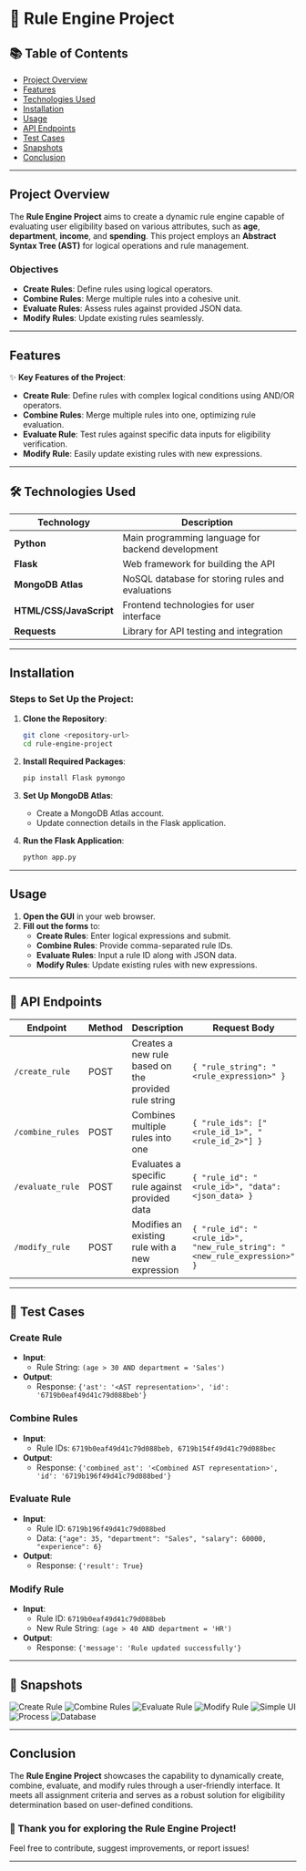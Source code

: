 # 🚀 Rule Engine Project

## 📚 Table of Contents
- [Project Overview](#project-overview)
- [Features](#features)
- [Technologies Used](#technologies-used)
- [Installation](#installation)
- [Usage](#usage)
- [API Endpoints](#api-endpoints)
- [Test Cases](#test-cases)
- [Snapshots](#snapshots)
- [Conclusion](#conclusion)

---

## Project Overview
The **Rule Engine Project** aims to create a dynamic rule engine capable of evaluating user eligibility based on various attributes, such as **age**, **department**, **income**, and **spending**. This project employs an **Abstract Syntax Tree (AST)** for logical operations and rule management.

### Objectives
- **Create Rules**: Define rules using logical operators.
- **Combine Rules**: Merge multiple rules into a cohesive unit.
- **Evaluate Rules**: Assess rules against provided JSON data.
- **Modify Rules**: Update existing rules seamlessly.

---

## Features
✨ **Key Features of the Project**:
- **Create Rule**: Define rules with complex logical conditions using AND/OR operators.
- **Combine Rules**: Merge multiple rules into one, optimizing rule evaluation.
- **Evaluate Rule**: Test rules against specific data inputs for eligibility verification.
- **Modify Rule**: Easily update existing rules with new expressions.

---

## 🛠 Technologies Used
| Technology         | Description                                           |
|--------------------|-------------------------------------------------------|
| **Python**         | Main programming language for backend development     |
| **Flask**          | Web framework for building the API                   |
| **MongoDB Atlas**  | NoSQL database for storing rules and evaluations      |
| **HTML/CSS/JavaScript** | Frontend technologies for user interface          |
| **Requests**       | Library for API testing and integration               |

---

## Installation
### Steps to Set Up the Project:
1. **Clone the Repository**:
   ```bash
   git clone <repository-url>
   cd rule-engine-project
   ```
   
2. **Install Required Packages**:
   ```bash
   pip install Flask pymongo
   ```
   
3. **Set Up MongoDB Atlas**:
   - Create a MongoDB Atlas account.
   - Update connection details in the Flask application.

4. **Run the Flask Application**:
   ```bash
   python app.py
   ```

---

## Usage
1. **Open the GUI** in your web browser.
2. **Fill out the forms** to:
   - **Create Rules**: Enter logical expressions and submit.
   - **Combine Rules**: Provide comma-separated rule IDs.
   - **Evaluate Rules**: Input a rule ID along with JSON data.
   - **Modify Rules**: Update existing rules with new expressions.

---

## 📡 API Endpoints
| Endpoint                    | Method | Description                                                  | Request Body                                      |
|-----------------------------|--------|--------------------------------------------------------------|--------------------------------------------------|
| `/create_rule`              | POST   | Creates a new rule based on the provided rule string        | `{ "rule_string": "<rule_expression>" }`        |
| `/combine_rules`            | POST   | Combines multiple rules into one                             | `{ "rule_ids": ["<rule_id_1>", "<rule_id_2>"] }` |
| `/evaluate_rule`            | POST   | Evaluates a specific rule against provided data             | `{ "rule_id": "<rule_id>", "data": <json_data> }` |
| `/modify_rule`              | POST   | Modifies an existing rule with a new expression             | `{ "rule_id": "<rule_id>", "new_rule_string": "<new_rule_expression>" }` |

---

## 🧪 Test Cases
### Create Rule
- **Input**: 
  - Rule String: `(age > 30 AND department = 'Sales')`
- **Output**: 
  - Response: `{'ast': '<AST representation>', 'id': '6719b0eaf49d41c79d088beb'}`

### Combine Rules
- **Input**: 
  - Rule IDs: `6719b0eaf49d41c79d088beb, 6719b154f49d41c79d088bec`
- **Output**: 
  - Response: `{'combined_ast': '<Combined AST representation>', 'id': '6719b196f49d41c79d088bed'}`

### Evaluate Rule
- **Input**: 
  - Rule ID: `6719b196f49d41c79d088bed`
  - Data: `{"age": 35, "department": "Sales", "salary": 60000, "experience": 6}`
- **Output**: 
  - Response: `{'result': True}`

### Modify Rule
- **Input**: 
  - Rule ID: `6719b0eaf49d41c79d088beb`
  - New Rule String: `(age > 40 AND department = 'HR')`
- **Output**: 
  - Response: `{'message': 'Rule updated successfully'}`

---

## 📸 Snapshots
![Create Rule](https://github.com/user-attachments/assets/b6694b63-38af-4fef-b92b-cf0da57b7010)
![Combine Rules](https://github.com/user-attachments/assets/aaf63288-f91d-48c0-92ac-4757baaeafb6)
![Evaluate Rule](https://github.com/user-attachments/assets/f3bf5174-5a68-49f1-b204-5eab49987bd1)
![Modify Rule](https://github.com/user-attachments/assets/65960ef5-fa89-441b-bd25-0025bfcb61b5)
![Simple UI](https://github.com/user-attachments/assets/7c4d5228-afa6-4a7c-b5bb-55c9cf8819de)
![Process](https://github.com/user-attachments/assets/08cda11f-cc72-4b46-bd14-4fe0f6228b67)
![Database](https://github.com/user-attachments/assets/a1034a29-336b-4805-9489-08e60ef98db9)



---

## Conclusion
The **Rule Engine Project** showcases the capability to dynamically create, combine, evaluate, and modify rules through a user-friendly interface. It meets all assignment criteria and serves as a robust solution for eligibility determination based on user-defined conditions.

### 🎉 Thank you for exploring the Rule Engine Project! 
Feel free to contribute, suggest improvements, or report issues!

---
